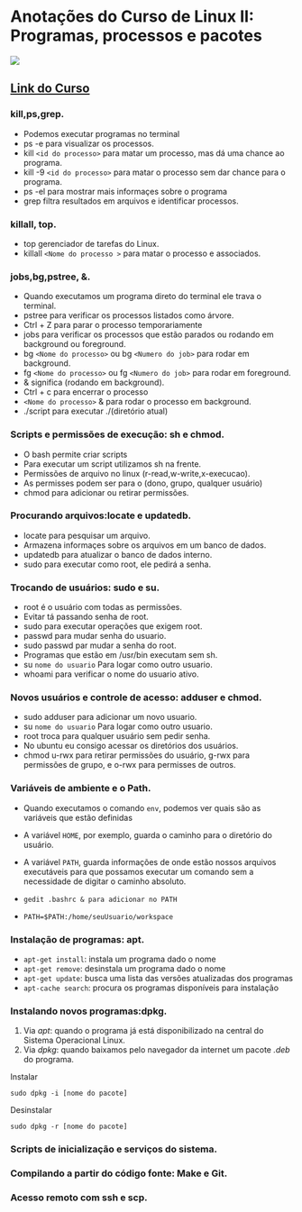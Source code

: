 

# Anotações do Curso de Linux II: Programas, processos e pacotes

![](https://www.alura.com.br/assets/api/share/curso-linux-ubuntu-processos.png)
## [Link do Curso](https://cursos.alura.com.br/course/linux-ubuntu-processos)

### kill,ps,grep.
* Podemos executar programas no terminal
* ps -e para visualizar os processos.
* kill `<id do processo>` para matar um processo, mas dá uma chance ao programa.
* kill -9 `<id do processo>` para matar o processo sem dar chance para o programa.
* ps -el para mostrar mais informaçes sobre o programa
* grep filtra resultados em arquivos e identificar processos.

### killall, top.
* top gerenciador de tarefas do Linux.
* killall `<Nome do processo >` para matar o processo e associados.

### jobs,bg,pstree, &.
* Quando executamos um programa direto do terminal ele trava o terminal.
* pstree para verificar os processos listados como árvore.
* Ctrl + Z para parar o processo temporariamente
* jobs para verificar os processos que estão parados ou rodando em background ou foreground.
* bg `<Nome do processo>` ou bg `<Numero do job>` para rodar em background.
* fg `<Nome do processo>` ou fg `<Numero do job>` para rodar em foreground.
* & significa (rodando em background).
* Ctrl + c para encerrar o processo
* `<Nome do processo>` & para rodar o processo em background.
* ./script para executar ./(diretório atual)

### Scripts e permissões de execução: sh e chmod.
* O bash permite criar scripts
* Para executar um script utilizamos sh na frente.
* Permissões de arquivo no linux (r-read,w-write,x-execucao).
* As permisses podem ser para o (dono, grupo, qualquer usuário)
* chmod para adicionar ou retirar permissões.

### Procurando arquivos:locate e updatedb.
* locate para pesquisar um arquivo.
* Armazena informaçes sobre os arquivos em um banco de dados.
* updatedb para atualizar o banco de dados interno.
* sudo para executar como root, ele pedirá a senha.

### Trocando de usuários: sudo e su.
* root é o usuário com todas as permissões.
* Evitar tá passando senha de root.
* sudo para executar operações que exigem root.
* passwd para mudar senha do usuario.
* sudo passwd par mudar a senha do root.
* Programas que estão em /usr/bin executam sem sh.
* su `nome do usuario` Para logar como outro usuario.
* whoami para verificar o nome do usuario ativo.

### Novos usuários e controle de acesso: adduser e chmod.
* sudo adduser para adicionar um novo usuario.
* su `nome do usuario` Para logar como outro usuario.
* root troca para qualquer usuário sem pedir senha.
* No ubuntu eu consigo acessar os diretórios dos usuários.
* chmod u-rwx para retirar permissões do usuário, g-rwx para permissões de grupo, e o-rwx para permisses de outros.

### Variáveis de ambiente e o Path.

* Quando executamos o comando `env`, podemos ver quais são as variáveis que estão definidas

* A variável `HOME`, por exemplo, guarda o caminho para o diretório do usuário.

* A variável `PATH`, guarda informações de onde estão nossos arquivos executáveis para que possamos executar um comando sem a necessidade de digitar o caminho absoluto.

* ``gedit .bashrc & para adicionar no PATH``

* `PATH=$PATH:/home/seuUsuario/workspace`

### Instalação de programas: apt.

- `apt-get install`: instala um programa dado o nome
- `apt-get remove`: desinstala um programa dado o nome
- `apt-get update`: busca uma lista das versões atualizadas dos programas
- `apt-cache search`: procura os programas disponíveis para instalação

### Instalando novos programas:dpkg.

1. Via *apt*: quando o programa já está disponibilizado na central do Sistema Operacional Linux.
2. Via *dpkg*: quando baixamos pelo navegador da internet um pacote *.deb* do programa.

Instalar

```
sudo dpkg -i [nome do pacote]
```

Desinstalar

```
sudo dpkg -r [nome do pacote]
```

### Scripts de inicialização e serviços do sistema.



### Compilando a partir do código fonte: Make e Git.
### Acesso remoto com ssh e scp.
